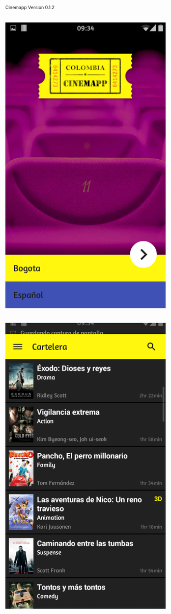 Cinemapp Version 0.1.2
# ![1](media/Screenshot_2014-12-09-09-34-51.png)
# ![2](media/Screenshot_2014-12-09-09-34-41.png)
